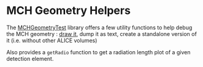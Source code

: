 <!-- doxy
\page refDetectorsMUONMCHGeometryTest Test
/doxy -->

# MCH Geometry Helpers

The [MCHGeometryTest](./include/MCHGeometryTest/Helpers.h) library offers a few
utility functions to help debug the MCH geometry : [draw
it](./drawMCHGeometry.C), dump it as text, create a standalone version of it
(i.e. without other ALICE volumes)

Also provides a `getRadio` function to get a radiation length plot of a given
detection element.
